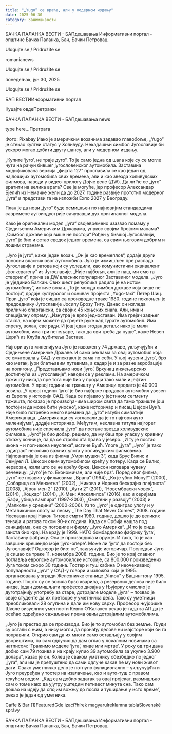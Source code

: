 ```yaml
---
title: "„Yugo“ се враћа, али у модерном издању"
date: 2025-06-30
category: Занимљивости
---
```


БАЧКА ПАЛАНКА ВЕСТИ - БАПдешавања Информативни портал - општине Бачка Паланка, Бач, Бачки Петровац

Ulogujte se / Pridružite se

romanianews

Ulogujte se / Pridružite se

понедељак, јун 30, 2025

Ulogujte se / Pridružite se

БАП ВЕСТИИнформативни портал

Куцајте овдеПретражи

БАЧКА ПАЛАНКА ВЕСТИ - БАПдешавања news

type here...Претрага

Фото: Pixabay
            Иако је америчким возачима задавао главобоље, „Yugo“ је стекао култни статус у Холивуду. Некадашњи симбол Југославије би ускоро могао добити другу шансу, али у модерном издању.

„Купите ‘југо’, не траје дуго“.
То је само једна од шала које су се могле чути на рачун бившег југословенског аутомобила. Заставина модификована верзија „фијата 127“ прославила се као један од најлошијих аутомобила свих времена, али и као звезда холивудских филмова, наводи у видео-прилогу Дојче веле (ДW).
Да ли ће се „југо“ вратити на велика врата? Све је могуће, јер професор Александар Бјелић из Немачке жели да до 2027. године развије прототип модерног „југа“ и представи га на изложби Еxпо 2027 у Београду.


План је да нови „југо“ буде осмишљен по најновијим стандардима савремене аутоиндустрије сачувавши дух оригиналног модела.


Како је оригинални модел „југа“ својевремено изазвао помаму у Сједињеним Америчким Државама, упркос својим бројним манама?
„Симбол државе која више не постоји“
Рођен у бившој Југославији, „југо“ је био и остао сведок једног времена, са свим његовим добрим и лошим странама.


„Југо је југо“, каже један возач. „Он је као времеплов“, додаје други поносни власник овог аутомобила.
Југо је измишљен пре распада Југославије и ратова који су уследили, као комунистички еквивалент „фолксвагену“ из Југославије. „Није најбољи, али је наш, ми смо га створили“, прича за ДW власник популарног Заставиног модела.
„Југо је ујединио Балкан. Свих шест република радило је на истом аутомобилу“, истиче возач.
„То је можда симбол државе која више не постоји“, додаје културолог и оснивач пројекта „Yugo-taxi“ Петер Шиц.
Први „југо“ који је сишао са производне траке 1980. године поклоњен је председнику Југославије Јосипу Брозу Титу. Данас он изгледа прилично спартански, са својих 45 коњских снага. Али, има и специјалну опрему.
„Изнутра је врло једноставан. Има грејач задњег стакла, на којем можете да грејете руке кад гурате аутомобил. Има сирену, волан, све ради. И још један згодан детаљ: иако је мали аутомобил, има три пепељаре, тако да сви треба да пуше“, каже Невен Церић из Клуба љубитеља Заставе.

Најгори ауто миленијума
Југо је извожен у 74 државе, укључујући и Сједињене Америчке Државе. И сама реклама за овај аутомобил која се емитовала у САД-у спектакл је сама по себи. У њој чувени „југо“, брз као метак, јури блатњавим путевима, а кадар је и за разне акробације на полигону.
„Представљамо нови ‘југо’. Врхунац инжењерских достигнућа из Југославије“, наводи се у реклами.
На америчком тржишту никада пре тога није био у продаји тако мали и јефтин аутомобил. У првој години на тржишту у Америци продато је 40.000 возила.
„У првој години ‘југо’ је био најбрже продаван аутомобил увезен из Европе у историји САД. Када се појавио у јефтином сегменту тржишта, показао је произвођачима широм света да тамо тржиште још постоји и да може бити уносно“, каже историчар и писац Џејсон Вуић.
Није било потребно много времена да „југо“ изгуби симпатије Американаца.
„Американци су изгласали да је то најгори ауто миленијума“, додаје историчар.
Међутим, неславна титула најгорег аутомобила није спречила „југо“ да постане звезда холивудских филмова. „Југо“ је био добар, рецимо, да му баш при уласку у кривину откажу кочнице, па да се стропошта право у језеро.
„И ту је постао икона – и поп-икона неуспеха“, истиче Вуић.
Улоге „југа“
„Југо” је тако „одиграо“ неколико важних улога у холивудским филмовима. Најпознатија је она из филма „Умри мушки 3“, када Брус Вилис и Семјуел Л. Џексон овим аутомобилом крећу у потеру. Када се Вилис, нервозан, жали што се не крећу брже, Џексон изговара чувену реченицу: „’Југо’ је то. Економичан, али није брз”.
Поред овог филма, „југо” се појавио у филмовима „Врана“ (1994), „Ко је убио Мону?” (2000), „Собарица са Менхетна” (2002), „Никова и Норина бескрајна плејлиста“ (2008), „Ајрон мен 2” (2010), „Аути 2” (2011), “Новембраски човек”, (2014), „Коцкар” (2014), „X-Мен: Апокалипса” (2016), као и серијама „Бафи, убица вампира” (1997-2003), „Ометени у развоју“ (2003) и „Малколм у средини” (2000-2006).
Уз то „југо“ је одиграо улогу и у Металикином споту за песму „The Day That Never Comes”, 2008. године.
Неславан крај
Након Титове смрти 1980. године, дошло је до великих тензија и ратова током 90-их година. Када се Србија нашла под санкцијама, оне су погодиле и фирму „Југо Америка“.
„И то је онда заиста био крај. На крају је 1999. НАТО бомбардовао фабрику ‘југа’, Заставину фабрику. Она је производила и оружје. И тако, то је као завршни крешендо моје ‘југо-опере’. Може ли ‘југо’ да постоји без Југославије? Одговор је био: не“, закључује историчар.
Последњи Југо је сишао са траке 11. новембра 2008. године. Био је то крај славног поглавља европске аутомобилске историје, са 800.000 произведених Југа током скоро 30 година.
Тостер и туш кабина
О неочекиваној популарности „југа“ у САД-у говори и изложба која је 1995. организована у згради Железничке станице „Унион“ у Вашингтону 1995. године.
Пошто су се возила брзо кварила, а резервних делова није било нигде, један домишљати професор дизајна у Њујорку смислио је дуготрајнију употребу за старе, дотрајале моделе „југа“ – позвао је своје студенте да их претворе у уметничка дела.
Тако су уметници преобликовали 28 олупина и дали им нову сврху. Професор њујоршке Школе визуелних уметности Кевин О’Калахен рекао је тада за АП да је осећао одређено сажаљење према овим дотрајалим аутомобилима.

„Југо је престао да се производи. Био је то аутомобил без земље. Људи су остали с њим, а нису могли да пронађу делове ни мајсторе који би га поправили. Открио сам да их многи само остављају у својим двориштима, па сам одлучио да дам оглас у локалним новинама са натписом: ‘Тражимо моделе ‘југа’, живе или мртве’. У року од три дана добио сам 79 позива и на крају купио 39 аутомобила за укупно 3.900 долара“, казао је он.
Колеџ је сваком уметнику обезбедио по једног „југа“, али им је препуштено да сами одлуче какав ће му нови живот дати.
Свако уметничко дело је потпуно функционално – укључујући и Југо преуређен у тостер на извлачење, као и ауто-туш с правом текућом водом.
„Кад сам добио задатак за овај пројекат, размишљао сам о томе како да ујутру уштедим петнаест минута сна. Тако сам дошао на идеју да спојим вожњу до посла и туширање у исто време“, рекао је један од уметника.

Caffe & Bar (1)FeaturedGde izaći?hírek magyarulreklamna tablaSlovenské správy

БАЧКА ПАЛАНКА ВЕСТИ - БАПдешавања Информативни портал - општине Бачка Паланка, Бач, Бачки Петровац

